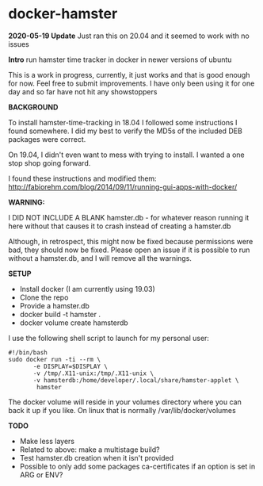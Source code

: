 # docker-hamster

**2020-05-19 Update**
Just ran this on 20.04 and it seemed to work with no issues

**Intro**
run hamster time tracker in docker in newer versions of ubuntu

This is a work in progress, currently, it just works and that is good enough for now.  Feel free to submit improvements.  I have only been using it for one day and so far have not hit any showstoppers

**BACKGROUND**

To install hamster-time-tracking in 18.04 I followed some instructions I found somewhere.  I did my best to verify the MD5s of the included DEB packages were correct. 

On 19.04, I didn't even want to mess with trying to install.  I wanted a one stop shop going forward.  

I found these instructions and modified them:
http://fabiorehm.com/blog/2014/09/11/running-gui-apps-with-docker/

**WARNING:**

I DID NOT INCLUDE A BLANK hamster.db - for whatever reason running it here without that causes it to crash instead of creating a hamster.db  

Although, in retrospect, this might now be fixed because permissions were bad, they should now be fixed.  Please open an issue if it is possible to run without a hamster.db, and I will remove all the warnings.

**SETUP**

- Install docker (I am currently using 19.03)
- Clone the repo
- Provide a hamster.db
- docker build -t hamster . 
- docker volume create hamsterdb

I use the following shell script to launch for my personal user:
```
#!/bin/bash
sudo docker run -ti --rm \
       -e DISPLAY=$DISPLAY \
       -v /tmp/.X11-unix:/tmp/.X11-unix \
       -v hamsterdb:/home/developer/.local/share/hamster-applet \
        hamster
```
The docker volume will reside in your volumes directory where you can back it up if you like.  On linux that is normally /var/lib/docker/volumes

**TODO**

- Make less layers
- Related to above: make a multistage build?
- Test hamster.db creation when it isn't provided
- Possible to only add some packages ca-certificates if an option is set in ARG or ENV?
